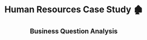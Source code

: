 # <p align="center" style="margin-top: 0px;"> Human Resources Case Study 🏚️ 
## <p align="center">     Business Question Analysis

 ```python
  
  
  
 ```
